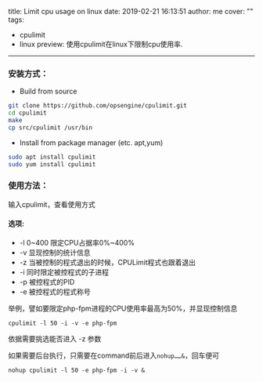 title: Limit cpu usage on linux 
date: 2019-02-21 16:13:51
author: me
cover: ""
tags:
  - cpulimit
  - linux
preview: 使用cpulimit在linux下限制cpu使用率.
---

### 安装方式：
- Build from source
```bash
git clone https://github.com/opsengine/cpulimit.git
cd cpulimit
make
cp src/cpulimit /usr/bin
```
- Install from package manager (etc. apt,yum)
```bash
sudo apt install cpulimit
sudo yum install cpulimit
```

### 使用方法：
输入cpulimit，查看使用方式
#### 选项:
* -l 0~400 限定CPU占据率0%~400%
* -v 显现控制的统计信息
* -z 当被控制的程式退出的时候，CPULimit程式也跟着退出
* -i 同时限定被控程式的子进程
* -p 被控程式的PID
* -e 被控程式的程式称号
 
举例，譬如要限定php-fpm进程的CPU使用率最高为50%，并显现控制信息
```
cpulimit -l 50 -i -v -e php-fpm
```
依据需要挑选能否进入 -z 参数

如果需要后台执行，只需要在command前后进入`nohup……&`，回车便可
```
nohup cpulimit -l 50 -e php-fpm -i -v &
```
